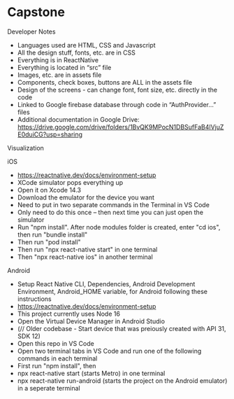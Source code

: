 # Capstone

Developer Notes

- Languages used are HTML, CSS and Javascript
- All the design stuff, fonts, etc. are in CSS
- Everything is in ReactNative
- Everything is located in “src” file
- Images, etc. are in assets file
- Components, check boxes, buttons are ALL in the assets file
- Design of the screens - can change font, font size, etc. directly in the code
- Linked to Google firebase database through code in “AuthProvider…” files
- Additional documentation in Google Drive: https://drive.google.com/drive/folders/1BvQK9MPocN1DBSufFaB4lVjuZE0duiCG?usp=sharing

Visualization

iOS

- https://reactnative.dev/docs/environment-setup
- XCode simulator pops everything up
- Open it on Xcode 14.3
- Download the emulator for the device you want
- Need to put in two separate commands in the Terminal in VS Code
- Only need to do this once – then next time you can just open the simulator
- Run "npm install". After node modules folder is created, enter "cd ios", then run "bundle install"
- Then run "pod install"
- Then run "npx react-native start" in one terminal
- Then "npx react-native ios" in another terminal
  
Android

- Setup React Native CLI, Dependencies, Android Development Environment, Android_HOME variable, for Android following these instructions
- https://reactnative.dev/docs/environment-setup
- This project currently uses Node 16
- Open the Virtual Device Manager in Android Studio
- (// Older codebase - Start device that was preiously created with API 31, SDK 12)
- Open this repo in VS Code
- Open two terminal tabs in VS Code and run one of the following commands in each terminal
- First run "npm install", then
- npx react-native start (starts Metro) in one terminal
- npx react-native run-android (starts the project on the Android emulator) in a seperate terminal

